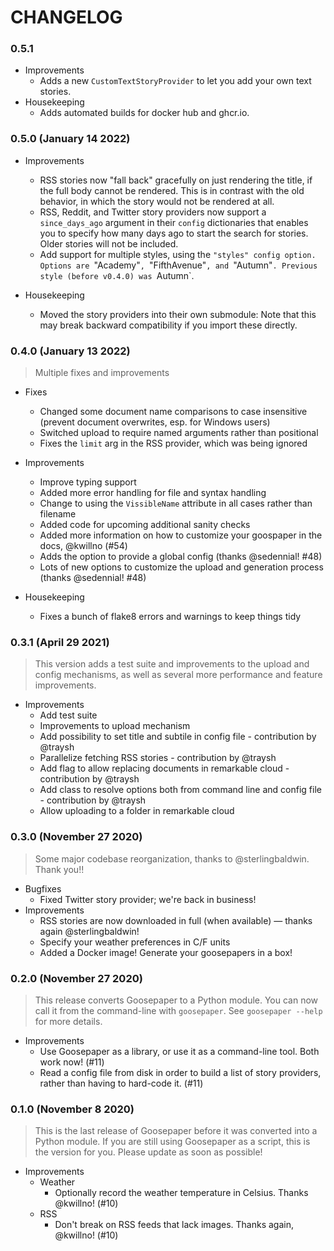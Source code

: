 # CHANGELOG

### **0.5.1**

-   Improvements
    -   Adds a new `CustomTextStoryProvider` to let you add your own text stories.
-   Housekeeping
    -   Adds automated builds for docker hub and ghcr.io.

### **0.5.0** (January 14 2022)

-   Improvements

    -   RSS stories now "fall back" gracefully on just rendering the title, if the full body cannot be rendered. This is in contrast with the old behavior, in which the story would not be rendered at all.
    -   RSS, Reddit, and Twitter story providers now support a `since_days_ago` argument in their `config` dictionaries that enables you to specify how many days ago to start the search for stories. Older stories will not be included.
    -   Add support for multiple styles, using the `"styles" config option. Options are `"Academy"`, `"FifthAvenue"`, and `"Autumn"`. Previous style (before v0.4.0) was `Autumn`.

-   Housekeeping

    -   Moved the story providers into their own submodule: Note that this may break backward compatibility if you import these directly.

### **0.4.0** (January 13 2022)

> Multiple fixes and improvements

-   Fixes

    -   Changed some document name comparisons to case insensitive (prevent document overwrites, esp. for Windows users)
    -   Switched upload to require named arguments rather than positional
    -   Fixes the `limit` arg in the RSS provider, which was being ignored

-   Improvements

    -   Improve typing support
    -   Added more error handling for file and syntax handling
    -   Change to using the `VissibleName` attribute in all cases rather than filename
    -   Added code for upcoming additional sanity checks
    -   Added more information on how to customize your goospaper in the docs, @kwillno (#54)
    -   Adds the option to provide a global config (thanks @sedennial! #48)
    -   Lots of new options to customize the upload and generation process (thanks @sedennial! #48)

-   Housekeeping

    -   Fixes a bunch of flake8 errors and warnings to keep things tidy

### **0.3.1** (April 29 2021)

> This version adds a test suite and improvements to the upload and config mechanisms, as well as several more performance and feature improvements.

-   Improvements
    -   Add test suite
    -   Improvements to upload mechanism
    -   Add possibility to set title and subtile in config file - contribution by @traysh
    -   Parallelize fetching RSS stories - contribution by @traysh
    -   Add flag to allow replacing documents in remarkable cloud - contribution by @traysh
    -   Add class to resolve options both from command line and config file - contribution by @traysh
    -   Allow uploading to a folder in remarkable cloud

### **0.3.0** (November 27 2020)

> Some major codebase reorganization, thanks to @sterlingbaldwin. Thank you!!

-   Bugfixes
    -   Fixed Twitter story provider; we're back in business!
-   Improvements
    -   RSS stories are now downloaded in full (when available) — thanks again @sterlingbaldwin!
    -   Specify your weather preferences in C/F units
    -   Added a Docker image! Generate your goosepapers in a box!

### **0.2.0** (November 27 2020)

> This release converts Goosepaper to a Python module. You can now call it from the command-line with `goosepaper`. See `goosepaper --help` for more details.

-   Improvements
    -   Use Goosepaper as a library, or use it as a command-line tool. Both work now! (#11)
    -   Read a config file from disk in order to build a list of story providers, rather than having to hard-code it. (#11)

### **0.1.0** (November 8 2020)

> This is the last release of Goosepaper before it was converted into a Python module. If you are still using Goosepaper as a script, this is the version for you. Please update as soon as possible!

-   Improvements
    -   Weather
        -   Optionally record the weather temperature in Celsius. Thanks @kwillno! (#10)
    -   RSS
        -   Don't break on RSS feeds that lack images. Thanks again, @kwillno! (#10)
